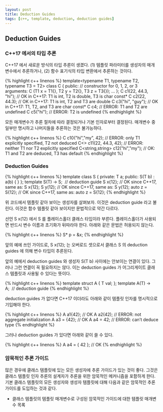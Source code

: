 ```yaml
---
layout: post
title: Deduction Guides
tags: [c++, template, deduction, deduction guides]
---
```


## Deduction Guides

### C++17 에서의 타입 추론

C++17 에서 새로운 방식의 타입 추론이 생겼다. (1) 템플릿 파라미터를 생성자의 매개변수에서 추론하거나, (2) 함수 표기식의 타입 변환에서 추론하는 것이다.

{% highlight c++ linenos %}
template<typename T1, typename T2, typename T3 = T2>
class C
{
  public:
  // constructor for 0, 1, 2, or 3 arguments:
  C (T1 x = T1{}, T2 y = T2{}, T3 z = T3{});
  …
};
C c1(22, 44.3, "hi");  // OK in C++17: T1 is int, T2 is double, T3 is char const*
C c2(22, 44.3);        // OK in C++17: T1 is int, T2 and T3 are double
C c3("hi", "guy");     // OK in C++17: T1, T2, and T3 are char const*
C c4;                  // ERROR: T1 and T2 are undefined
C c5("hi");            // ERROR: T2 is undefined
{% endhighlight %}

모든 매개변수가 추론 절차에 따라 결정되거나 기본 인자로부터 결정된다. 매개변수 중 일부만 명시하고 나머지들을 추론하는 것은 불가능하다.

{% highlight c++ linenos %}
C<string> c10("hi","my", 42);     // ERROR: only T1 explicitly specified, T2 not deduced
C<> c11(22, 44.3, 42);            // ERROR: neither T1 nor T2 explicitly specified
C<string,string> c12("hi","my");  // OK: T1 and T2 are deduced, T3 has default
{% endhighlight %}

### Deduction Guides

{% highlight c++ linenos %}
template<typename T>
class S {
  private:
    T a;
  public:
    S(T b) : a(b) {
    }
};
template<typename T> S(T) -> S<T>;  // deduction guide
S x{12};         // OK since C++17, same as: S<int> x{12};
S y(12);         // OK since C++17, same as: S<int> y(12);
auto z = S{12};  // OK since C++17, same as: auto z = S<int>{12};
{% endhighlight %}

위 코드에서 템플릿 같아 보이는 생성자를 살펴보자. 이것은 deduction guide 라고 불린다. 이것은 함수 템플릿 같아 보이지만 문법적으로 약간 다르다.

선언 S x(12) 에서 S 를 플레이스홀더 클래스 타입이라 부른다. 플레이스홀더가 사용되면 반드시 변수 이름과 초기화가 뒤따라야 한다. 아래와 같은 문법은 허용되지 않는다.

{% highlight c++ linenos %}
S* p = &x;
{% endhighlight %}

앞의 예에 쓰인 가이드로, S x(12); 는 오버로드 셋으로서 클래스 S 의 deduction guides 에 의해 변수 타입이 추론된다. 

앞의 예에서 deduction guides 와 생성자 S(T b) 사이에는 안보이는 연결이 있다. 그러나 그런 연결이 꼭 필요하지는 않다. 이는 deduction guides 가 어그리게이트 클래스 템플릿과 사용될 수 있다는 뜻이다.

{% highlight c++ linenos %}
template<typename T>
struct A
{
  T val;
};
template<typename T> A(T) -> A<T>;  // deduction guide
{% endhighlight %}

deduction guides 가 없다면 C++17 이더라도 아래와 같이 템플릿 인자를 명시적으로 기입해야 한다.

{% highlight c++ linenos %}
A<int> a1{42};      // OK
A<int> a2(42);      // ERROR: not aggregate initialization
A<int> a3 = {42};   // OK
A a4 = 42;          // ERROR: can’t deduce type
{% endhighlight %}

그러나 deduction guides 가 있다면 아래와 같이 쓸 수 있다.

{% highlight c++ linenos %}
A a4 = { 42 }; // OK
{% endhighlight %}

### 암묵적인 추론 가이드

많은 경우에 클래스 템플릿에 있는 모든 생성자에 추론 가이드가 있는 것이 좋다. 그것은 클래스 템플릿 인자 추론의 설계자가 추론을 위한 암묵적인 메커니즘을 포함하게 한다. 기본 클래스 템플릿의 모든 생성자와 생성자 템플릿에 대해 다음과 같은 암묵적인 추론 가이드를 도입하는 것과 같다.

* 클래스 템플릿의 템플릿 매개변수로 구성된 암묵적인 가이드에 대한 템플릿 매개변수 목록

